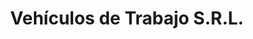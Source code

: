 ---
title: "Vehículos de Trabajo S.R.L."
url: /billinghurst/vehiculos-de-trabajo-s-r-l/
shop: Autohaus
---